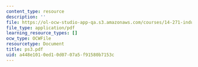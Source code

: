 ```yaml
---
content_type: resource
description: ''
file: https://ol-ocw-studio-app-qa.s3.amazonaws.com/courses/14-271-industrial-organization-i-fall-2005/a448e1010ed10d0707a5f91580b7153c_ps3.pdf
file_type: application/pdf
learning_resource_types: []
ocw_type: OCWFile
resourcetype: Document
title: ps3.pdf
uid: a448e101-0ed1-0d07-07a5-f91580b7153c
---
```

